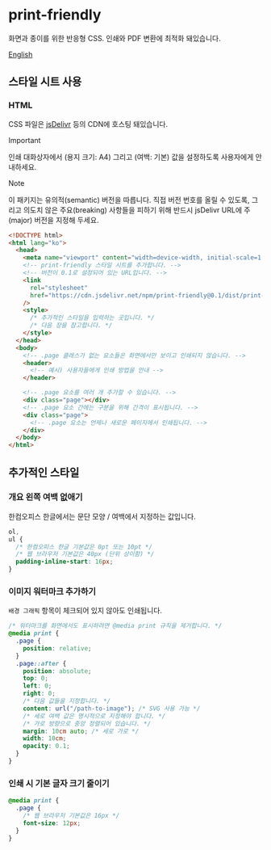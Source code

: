 # print-friendly

화면과 종이를 위한 반응형 CSS. 인쇄와 PDF 변환에 최적화 돼있습니다.

[English](/#readme)

## 스타일 시트 사용

### HTML

CSS 파일은 [jsDelivr](https://www.jsdelivr.com/package/npm/print-friendly) 등의 CDN에 호스팅 돼있습니다.

> [!IMPORTANT]
> 인쇄 대화상자에서 (용지 크기: A4) 그리고 (여백: 기본) 값을 설정하도록 사용자에게 안내하세요.

> [!NOTE]
> 이 패키지는 유의적(semantic) 버전을 따릅니다. 직접 버전 번호를 올릴 수 있도록, 그리고 의도치 않은 주요(breaking) 사항들을 피하기 위해 반드시 jsDelivr URL에 주(major) 버전을 지정해 두세요.

```html
<!DOCTYPE html>
<html lang="ko">
  <head>
    <meta name="viewport" content="width=device-width, initial-scale=1.0" />
    <!-- print-friendly 스타일 시트를 추가합니다. -->
    <!-- 버전이 0.1로 설정되어 있는 URL입니다. -->
    <link
      rel="stylesheet"
      href="https://cdn.jsdelivr.net/npm/print-friendly@0.1/dist/print-friendly.css"
    />
    <style>
      /* 추가적인 스타일을 입력하는 곳입니다. */
      /* 다음 장을 참고합니다. */
    </style>
  </head>
  <body>
    <!-- .page 클래스가 없는 요소들은 화면에서만 보이고 인쇄되지 않습니다. -->
    <header>
      <!-- 예시) 사용자들에게 인쇄 방법을 안내 -->
    </header>

    <!-- .page 요소를 여러 개 추가할 수 있습니다. -->
    <div class="page"></div>
    <!-- .page 요소 간에는 구분을 위해 간격이 표시됩니다. -->
    <div class="page">
      <!-- .page 요소는 언제나 새로운 페이지에서 인쇄됩니다. -->
    </div>
  </body>
</html>
```

## 추가적인 스타일

### 개요 왼쪽 여백 없애기

한컴오피스 한글에서는 문단 모양 / 여백에서 지정하는 값입니다.

```css
ol,
ul {
  /* 한컴오피스 한글 기본값은 0pt 또는 10pt */
  /* 웹 브라우저 기본값은 40px (단위 상이함) */
  padding-inline-start: 16px;
}
```

### 이미지 워터마크 추가하기

`배경 그래픽` 항목이 체크되어 있지 않아도 인쇄됩니다.

```css
/* 워터마크를 화면에서도 표시하려면 @media print 규칙을 제거합니다. */
@media print {
  .page {
    position: relative;
  }
  .page::after {
    position: absolute;
    top: 0;
    left: 0;
    right: 0;
    /* 다음 값들을 지정합니다. */
    content: url("/path-to-image"); /* SVG 사용 가능 */
    /* 세로 여백 값은 명시적으로 지정해야 합니다. */
    /* 가로 방향으로 중앙 정렬되어 있습니다. */
    margin: 10cm auto; /* 세로 가로 */
    width: 10cm;
    opacity: 0.1;
  }
}
```

### 인쇄 시 기본 글자 크기 줄이기

```css
@media print {
  .page {
    /* 웹 브라우저 기본값은 16px */
    font-size: 12px;
  }
}
```
